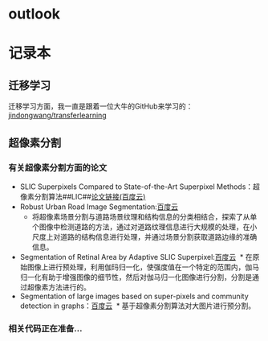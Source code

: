 # outlook
记录本
===============================================================================================================================
## 迁移学习
迁移学习方面，我一直是跟着一位大牛的GitHub来学习的：[jindongwang/transferlearning](https://github.com/jindongwang/transferlearning)
## 超像素分割
### 有关超像素分割方面的论文
- SLIC Superpixels Compared to State-of-the-Art Superpixel Methods：超像素分割算法##LIC##[论文链接(百度云)](https://pan.baidu.com/s/1i7jDzRB)
- Robust Urban Road Image Segmentation:[百度云](https://pan.baidu.com/s/1nwUCkS5)
  * 将超像素场景分割与道路场景纹理和结构信息的分类相结合，探索了从单个图像中检测道路的方法，通过对道路纹理信息进行大规模的处理，在小尺度上对道路的结构信息进行处理，并通过场景分割获取道路边缘的准确信息。
- Segmentation of Retinal Area by Adaptive SLIC Superpixel:[百度云](https://pan.baidu.com/s/1jJp0MYa)
  * 在原始图像上进行预处理，利用伽玛归一化，使强度值在一个特定的范围内，伽马归一化有助于增强图像的细节性，然后对伽马归一化图像进行分割，分割是通过超像素方法进行的。
- Segmentation of large images based on super-pixels and community detection in graphs：[百度云](https://pan.baidu.com/s/1kXlBnDX)
  * 基于超像素分割算法对大图片进行预分割。
### 相关代码正在准备...
